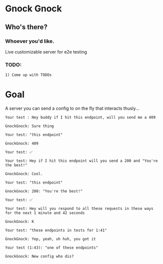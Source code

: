 # Gnock Gnock
## Who's there? 
### Whoever you'd like.

Live customizable server for e2e testing

### TODO:
    1) Come up with TODOs
    
# Goal

A server you can send a config to on the fly that interacts thusly...

```
Your test : Hey buddy if I hit this endpoint, will you send me a 409

GnockGnock: Sure thing

Your test: "this endpoint"

GnockGnock: 409

Your test: ✅
```

```
Your test: Hey if I hit this endpoint will you send a 200 and "You're the best!"

GnockGnock: Cool.

Your test: "this endpoint"

GnockGnock: 200: "You're the best!"

Your test: ✅
```

```
Your test: Hey will you respond to all these requests in these ways for the next 1 minute and 42 seconds

GnockGnock: K

Your test: "these endpoints in tests for 1:41"

GnockGnock: Yep, yeah, uh huh, you got it

Your test (1:43): "one of these endpoints"

GnockGnock: New config who dis?
```
